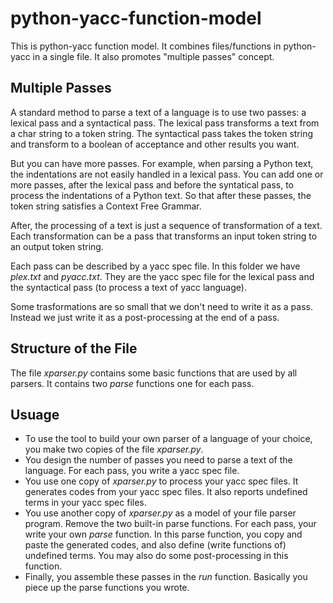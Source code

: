 # python-yacc-function-model
This is python-yacc function model. It combines files/functions in python-yacc in a single file.
It also promotes "multiple passes" concept.

## Multiple Passes
A standard method to parse a text of a language is to use two passes: a lexical pass and a syntactical pass.
The lexical pass transforms a text from a char string to a token string.
The syntactical pass takes the token string and transform to a boolean of acceptance and other results you want.

But you can have more passes.
For example, when parsing a Python text, the indentations are not easily handled in a lexical pass. You can add one or more passes, after the lexical pass and before the syntatical pass, to process the indentations of a Python text. So that after these passes, the token string satisfies a Context Free Grammar.

After, the processing of a text is just a sequence of transformation of a text. Each transformation can be a pass that transforms an input token string to an output token string.

Each pass can be described by a yacc spec file. In this folder we have *plex.txt* and *pyacc.txt*. They are the yacc spec file for the lexical pass and the syntactical pass (to process a text of yacc language).

Some trasformations are so small that we don't need to write it as a pass. Instead we just write it as a post-processing at the end of a pass.

## Structure of the File
The file *xparser.py* contains some basic functions that are used by all parsers.
It contains two *parse* functions one for each pass.

## Usuage
* To use the tool to build your own parser of a language of your choice, you make two copies of the file *xparser.py*.
* You design the number of passes you need to parse a text of the language. For each pass, you write a yacc spec file.
* You use one copy of *xparser.py* to process your yacc spec files. It generates codes from your yacc spec files. It also reports undefined terms in your yacc spec files.
* You use another copy of *xparser.py* as a model of your file parser program. Remove the two built-in parse functions. For each pass, your write your own *parse* function. In this parse function, you copy and paste the generated codes, and also define (write functions of) undefined terms. You may also do some post-processing in this function.
* Finally, you assemble these passes in the *run* function. Basically you piece up the parse functions you wrote.

